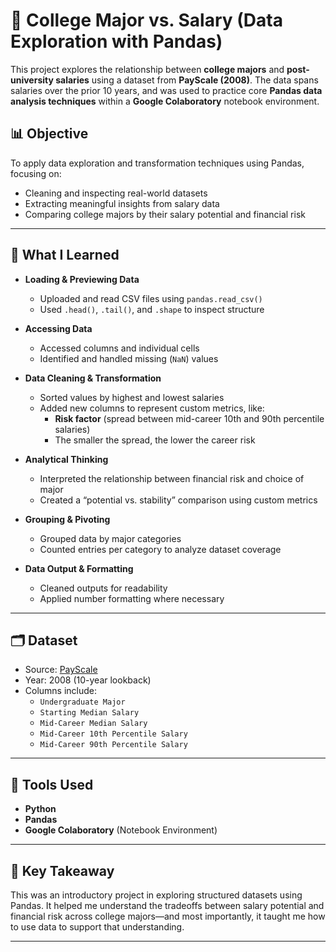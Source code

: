 # 💼 College Major vs. Salary (Data Exploration with Pandas)

This project explores the relationship between **college majors** and **post-university salaries** using a dataset from **PayScale (2008)**. The data spans salaries over the prior 10 years, and was used to practice core **Pandas data analysis techniques** within a **Google Colaboratory** notebook environment.

## 📊 Objective

To apply data exploration and transformation techniques using Pandas, focusing on:
- Cleaning and inspecting real-world datasets
- Extracting meaningful insights from salary data
- Comparing college majors by their salary potential and financial risk

---

## 🧠 What I Learned

- **Loading & Previewing Data**
  - Uploaded and read CSV files using `pandas.read_csv()`
  - Used `.head()`, `.tail()`, and `.shape` to inspect structure

- **Accessing Data**
  - Accessed columns and individual cells
  - Identified and handled missing (`NaN`) values

- **Data Cleaning & Transformation**
  - Sorted values by highest and lowest salaries
  - Added new columns to represent custom metrics, like:
    - **Risk factor** (spread between mid-career 10th and 90th percentile salaries)
    - The smaller the spread, the lower the career risk

- **Analytical Thinking**
  - Interpreted the relationship between financial risk and choice of major
  - Created a “potential vs. stability” comparison using custom metrics

- **Grouping & Pivoting**
  - Grouped data by major categories
  - Counted entries per category to analyze dataset coverage

- **Data Output & Formatting**
  - Cleaned outputs for readability
  - Applied number formatting where necessary

---

## 🗂 Dataset

- Source: [PayScale](https://www.payscale.com/)
- Year: 2008 (10-year lookback)
- Columns include:
  - `Undergraduate Major`
  - `Starting Median Salary`
  - `Mid-Career Median Salary`
  - `Mid-Career 10th Percentile Salary`
  - `Mid-Career 90th Percentile Salary`

---

## 🧪 Tools Used

- **Python**
- **Pandas**
- **Google Colaboratory** (Notebook Environment)

---

## 📌 Key Takeaway

This was an introductory project in exploring structured datasets using Pandas. It helped me understand the tradeoffs between salary potential and financial risk across college majors—and most importantly, it taught me how to use data to support that understanding.

---
